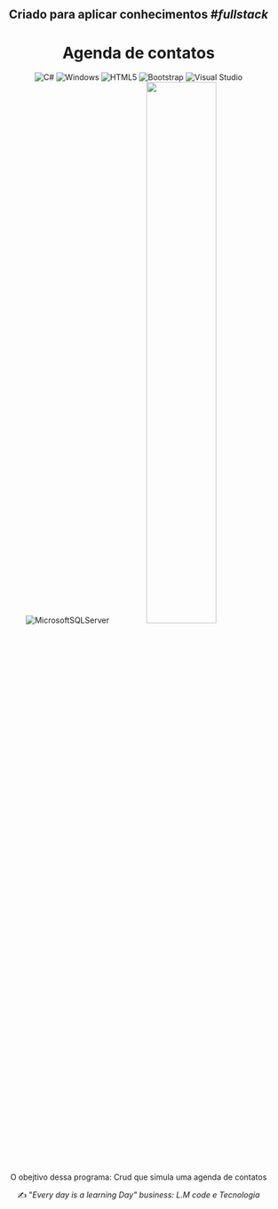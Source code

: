 


<h2 align="center">Criado para aplicar conhecimentos #<i>fullstack</i></h2>
<h1 align="center"> Agenda de contatos </h1> 

<div align="center">

![C#](https://img.shields.io/badge/c%23-%23239120.svg?style=for-the-badge&logo=c-sharp&logoColor=white)
![Windows](https://img.shields.io/badge/Windows-0078D6?style=for-the-badge&logo=windows&logoColor=white)
![HTML5](https://img.shields.io/badge/html5-%23E34F26.svg?style=for-the-badge&logo=html5&logoColor=white)
![Bootstrap](https://img.shields.io/badge/bootstrap-%23563D7C.svg?style=for-the-badge&logo=bootstrap&logoColor=white)
![Visual Studio](https://img.shields.io/badge/Visual%20Studio-5C2D91.svg?style=for-the-badge&logo=visual-studio&logoColor=white)
![MicrosoftSQLServer](https://img.shields.io/badge/Microsoft%20SQL%20Sever-CC2927?style=for-the-badge&logo=microsoft%20sql%20server&logoColor=white)
<img src="https://www.patronum.io/wp-content/uploads/2020/12/cont1.png" width=50% height=50%>



O obejtivo dessa programa:  Crud que simula uma agenda de contatos
 
 ✍ "_Every day is a learning Day"
business: L.M code e Tecnologia_ 
